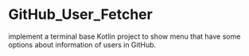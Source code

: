 # GitHub_User_Fetcher
implement a terminal base Kotlin project to show menu that have some options about information of users in GitHub.
